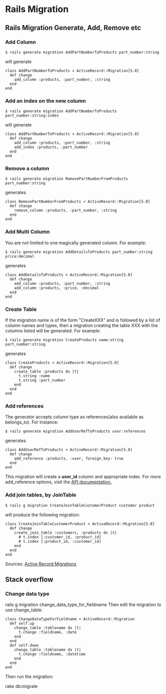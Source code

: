 # Rails Migration

## Rails Migration Generate, Add, Remove etc

### Add Column

	$ rails generate migration AddPartNumberToProducts part_number:string

will generate

	class AddPartNumberToProducts < ActiveRecord::Migration[5.0]
	  def change
	    add_column :products, :part_number, :string
	  end
	end

### Add an index on the new column

	$ rails generate migration AddPartNumberToProducts part_number:string:index

will generate

	class AddPartNumberToProducts < ActiveRecord::Migration[5.0]
	  def change
	    add_column :products, :part_number, :string
	    add_index :products, :part_number
	  end
	end

### Remove a column

	$ rails generate migration RemovePartNumberFromProducts part_number:string

generates

	class RemovePartNumberFromProducts < ActiveRecord::Migration[5.0]
	  def change
	    remove_column :products, :part_number, :string
	  end
	end	

### Add Multi Column

You are not limited to one magically generated column. For example:

	$ rails generate migration AddDetailsToProducts part_number:string price:decimal
	
generates

	class AddDetailsToProducts < ActiveRecord::Migration[5.0]
	  def change
	    add_column :products, :part_number, :string
	    add_column :products, :price, :decimal
	  end
	end

### Create Table

If the migration name is of the form "CreateXXX" and is followed by a list of column names and types, then a migration creating the table XXX with the columns listed will be generated. For example:

	$ rails generate migration CreateProducts name:string part_number:string

generates

	class CreateProducts < ActiveRecord::Migration[5.0]
	  def change
	    create_table :products do |t|
	      t.string :name
	      t.string :part_number
	    end
	  end
	end

### Add references  

The generator accepts column type as references(also available as belongs_to). For instance:

	$ rails generate migration AddUserRefToProducts user:references

generates

	class AddUserRefToProducts < ActiveRecord::Migration[5.0]
	  def change
	    add_reference :products, :user, foreign_key: true
	  end
	end

This migration will create a **user_id** column and appropriate index. For more add_reference options, visit the [API documentation.](http://api.rubyonrails.org/classes/ActiveRecord/ConnectionAdapters/SchemaStatements.html#method-i-add_reference)

### Add join tables, by **JoinTable**

	$ rails g migration CreateJoinTableCustomerProduct customer product

will produce the following migration:

	class CreateJoinTableCustomerProduct < ActiveRecord::Migration[5.0]
	  def change
	    create_join_table :customers, :products do |t|
	      # t.index [:customer_id, :product_id]
	      # t.index [:product_id, :customer_id]
	    end
	  end
	end

Sources: [Active Record Migrations](http://edgeguides.rubyonrails.org/active_record_migrations.html)

## Stack overflow

### Change data type

rails g migration change_data_type_for_fieldname
Then edit the migration to use change_table:

	class ChangeDataTypeForFieldname < ActiveRecord::Migration
	  def self.up
	    change_table :tablename do |t|
	      t.change :fieldname, :date
	    end
	  end
	  def self.down
	    change_table :tablename do |t|
	      t.change :fieldname, :datetime
	    end
	  end
	end

Then run the migration:

rake db:migrate	